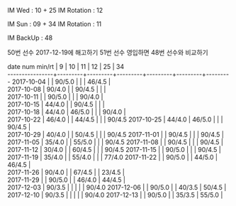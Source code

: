 IM Wed      : 10 + 25
IM Rotation :      12 

IM Sun      : 09 + 34
IM Rotation : 11    

IM BackUp   : 48

50번 선수 2017-12-19에 해고하기
51번 선수 영입하면 48번 선수와 비교하기

date num min/rt |    9    |    10   |    11   |    12   |    25   |    34   
----------------+---------+---------+---------+---------+---------+---------
2017-10-04      |         |  90/5.0 |         |         |  46/4.5 |        
2017-10-08      |  90/4.0 |         |  90/4.5 |         |         |        
2017-10-11      |         |  90/5.0 |         |         |  90/4.0 |        
2017-10-15      |  44/4.0 |         |  90/4.5 |         |         |        
2017-10-18      |  44/4.0 |  46/5.0 |         |         |  90/4.0 |        
2017-10-22      |  46/4.0 |         |  44/4.5 |         |         |  90/4.5
2017-10-25      |  44/4.0 |  46/5.0 |         |         |  90/4.5 |        
2017-10-29      |  40/4.0 |         |  50/4.5 |         |         |  90/4.5
2017-11-01      |         |  90/4.5 |         |         |  90/4.5 |        
2017-11-05      |  35/4.0 |         |  55/5.0 |         |         |  90/4.5
2017-11-08      |         |  90/4.5 |         |         |  90/4.5 |        
2017-11-12      |  30/4.0 |         |  60/4.5 |         |         |  90/4.5
2017-11-15      |         |  90/5.0 |         |         |  90/4.5 |        
2017-11-19      |  35/4.0 |         |  55/4.0 |         |         |  77/4.0
2017-11-22      |         |  90/5.0 |         |  44/5.0 |  46/4.5 |        
2017-11-26      |  90/4.0 |         |  67/4.5 |         |  23/4.5 |        
2017-11-29      |         |  90/5.0 |         |  46/4.0 |  44/4.5 |        
2017-12-03      |  90/3.5 |         |         |         |         |  90/4.0
2017-12-06      |         |  90/5.0 |         |  40/3.5 |  50/4.5 |        
2017-12-10      |  90/3.5 |         |         |         |         |  90/4.0
2017-12-13      |         |  90/5.0 |         |  35/3.5 |  55/5.0 |        

